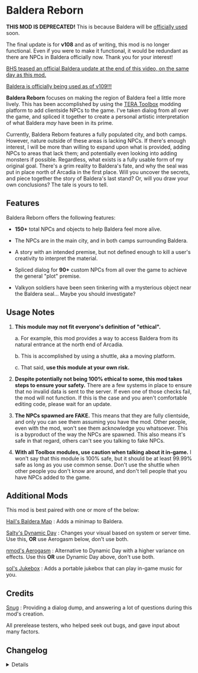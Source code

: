 # Baldera Reborn
**THIS MOD IS DEPRECATED!** This is because Baldera will be [officially used](https://playtera.co.kr/news/updates/492?page_from=1) soon.

The final update is for **v108** and as of writing, this mod is no longer functional. Even if you were to make it functional, it would be redundant as there are NPCs in Baldera officially now. Thank you for your interest!

[BHS teased an official Baldera update at the end of this video, on the same day as this mod.](https://www.youtube.com/watch?v=RPeTUvFMqKU)

[Baldera is officially being used as of v109!!!](https://playtera.co.kr/news/updates/492?page_from=1)

**Baldera Reborn** focuses on making the region of Baldera feel a little more lively. This has been accomplished by using the [TERA Toolbox](https://github.com/tera-toolbox/tera-toolbox) modding platform to add clientside NPCs to the game. I've taken dialog from all over the game, and spliced it together to create a personal artistic interpretation of what Baldera _may_ have been in its prime.

Currently, Baldera Reborn features a fully populated city, and both camps. However, nature outside of these areas is lacking NPCs. If there's enough interest, I will be more than willing to expand upon what is provided, adding NPCs to areas that lack them; and potentially even looking into adding monsters if possible. Regardless, what exists is a fully usable form of my original goal. There's a grim reality to Baldera's fate, and why the seal was put in place north of Arcadia in the first place. Will you uncover the secrets, and piece together the story of Baldera's last stand? Or, will you draw your own conclusions? The tale is yours to tell.


## Features

Baldera Reborn offers the following features:

* **150+** total NPCs and objects to help Baldera feel more alive.

* The NPCs are in the main city, and in both camps surrounding Baldera.

* A story with an intended premise, but not defined enough to kill a user's creativity to interpret the material.

* Spliced dialog for **90+** custom NPCs from all over the game to achieve the general "plot" premise.

* Valkyon soldiers have been seen tinkering with a mysterious object near the Baldera seal... Maybe you should investigate?


## Usage Notes

1. **This module may not fit everyone's definition of "ethical".**

     a. For example, this mod provides a way to access Baldera from its natural entrance at the north end of Arcadia.
     
     b. This is accomplished by using a shuttle, aka a moving platform.
     
     c. That said, **use this module at your own risk.**

2. **Despite potentially not being 100% ethical to some, this mod takes steps to ensure your safety.** There are a few systems in place to ensure that no invalid data is sent to the server. If even one of those checks fail, the mod will not function. If this is the case and you aren't comfortable editing code, please wait for an update.

3. **The NPCs spawned are FAKE.** This means that they are fully clientside, and only you can see them assuming you have the mod. Other people, even with the mod, won't see them acknowledge you whatsoever. This is a byproduct of the way the NPCs are spawned. This also means it's safe in that regard, others can't see you talking to fake NPCs.

4. **With all Toolbox modules, use caution when talking about it in-game.** I won't say that this module is 100% safe, but it should be at least 99.99% safe as long as you use common sense. Don't use the shuttle when other people you don't know are around, and don't tell people that you have NPCs added to the game.


## Additional Mods
This mod is best paired with one or more of the below:

[Hail's Baldera Map](https://github.com/hailstorming/Baldera-Map) : Adds a minimap to Baldera.

[Salty's Dynamic Day](https://github.com/SaltyMonkey/dynamic-day) : Changes your visual based on system or server time. Use this, **OR** use Aerogasm below, don't use both.

[nmod's Aerogasm](https://github.com/nmods/aerogasm) : Alternative to Dynamic Day with a higher variance on effects. Use this **OR** use Dynamic Day above, don't use both.

[sol's Jukebox](https://github.com/memeslash/jukebox) : Adds a portable jukebox that can play in-game music for you.


## Credits
[Snug](https://github.com/Snugglez) : Providing a dialog dump, and answering a lot of questions during this mod's creation.

All prerelease testers, who helped seek out bugs, and gave input about many factors.


## Changelog
<details>

### 1.1.1.1 (Deprecated) (4/6/2022)
- I swear I'm doing this to myself......
- this project is dead man, dead. let me put it to sleep.

### 1.1.1 (Deprecated) (4/6/2022)
- Updated module to new github link.
- Fixed readme.
- I swear this is the last update.
- Better represents its deprecated and unusable state.

### 1.1 (Deprecated) (8/3/2021)
- Added v108 support.
- Revised a typo or two.
- Revised warnings when loading the mod.
- This is likely the final version unless I break something.
- UNTESTED.

### (DEPRECATED) 1.0.5a (7/23/2021)
- ...Fixed readme.
- Actually last update.

### (DEPRECATED) 1.0.5 (7/23/2021)
- Added deprecation warning, as KTERA is officially using Baldera soon.
- This is the final version. If you wish to continue using Baldera Reborn as of v108, you will need to manually update it and disable auto updates.
- Additionally, when non Korean regions get the Baldera update, this mod will be redundant, as there will be NPCs in Baldera.

### 1.0.4 (6/29/2021)
- Added v107 support.

### 1.0.3 (6/8/2021)
- Added v106 support.

### 1.0.2 (4/29/2021)
- Added v105 support.
- Updated error messages.

### 1.0.1 (4/26/2021)
- Updated readme to include both the fact that BHS made an official teaser, as well as additional mods.
  
### 1.0 (4/26/2021)
- Initial public release.
- Same features as 1.0 Release Candidate 1.

### 1.0 Release Candidate 1 (4/23/2021)
- Removed references to TBA assets, as the next KR patch is likely removing them.

### Prerelease 0.9.5 (4/20/2021)
- Fixed issue where teleporting on the shuttle would deny C_PLAYER_LOCATION permanently.
- Added Zolyn across the seal to bring the shuttle over from the inside.
- Changed the announce message to a fancier on-screen one **and** in chat.
- Minor code refactoring.
- Pending upgrade to Release Candidate if no issues are found in 72 hours.

### Prerelease 0.9.4 (4/19/2021)
- Fixed issue where C_PLAYER_LOCATION was not blocked while on our fake shuttle.
- Changed the NPC and dialog for the shuttle NPC to fit in better thematically.
- Added a message in chat when approaching the Baldera seal in Arcadia.
- Re-implemented button support for the shuttle NPC.
- The shuttle will now return to its starting position.

### Prerelease 0.9.3 (4/19/2021)
- Added "It will not function for your safety" to the error if your publisher is not Gameforge.
- Changed two "else if" statements to "if" statements, ensuring multiple errors will be posted in console if applicable.
- Edits to module.json.

### Prerelease 0.9.2 (4/18/2021)
- Refactored error checking and error messages.

### Prerelease 0.9.1 (4/17/2021)
- Refactored comments to be much more beginner friendly.
- Added "errorPresent" check, to disallow sending the server invalid code if anything goes wrong.
- Added shuttle NPC to take you across Baldera's seal in Arcadia.
- Fixed minor NPC issues and typos in the code.

### Prerelease 0.9 (4/17/2021)
- Initial closed beta to a few testers.

</details>
